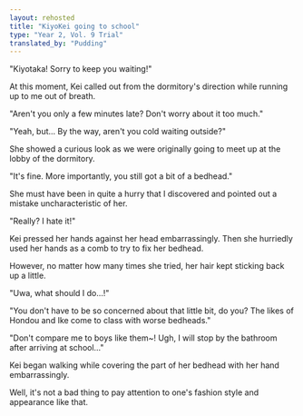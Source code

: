 ```yaml
---
layout: rehosted
title: "KiyoKei going to school"
type: "Year 2, Vol. 9 Trial"
translated_by: "Pudding"
---
```

<p>"Kiyotaka! Sorry to keep you waiting!"</p>

<p>At this moment, Kei called out from the dormitory's direction while running up to me out of breath.</p>

<p>"Aren't you only a few minutes late? Don't worry about it too much."</p>

<p>"Yeah, but... By the way, aren't you cold waiting outside?"</p>

<p>She showed a curious look as we were originally going to meet up at the lobby of the dormitory.</p>

<p>"It's fine. More importantly, you still got a bit of a bedhead."</p>

<p>She must have been in quite a hurry that I discovered and pointed out a mistake uncharacteristic of her.</p>

<p>"Really? I hate it!"</p>

<p>Kei pressed her hands against her head embarrassingly. Then she hurriedly used her hands as a comb to try to fix her bedhead.</p>

<p>However, no matter how many times she tried, her hair kept sticking back up a little.</p>

<p>"Uwa, what should I do...!"</p>

<p>"You don't have to be so concerned about that little bit, do you? The likes of Hondou and Ike come to class with worse bedheads."</p>

<p>"Don't compare me to boys like them~! Ugh, I will stop by the bathroom after arriving at school..."</p>

<p>Kei began walking while covering the part of her bedhead with her hand embarrassingly.</p>

<p>Well, it's not a bad thing to pay attention to one's fashion style and appearance like that.</p>


